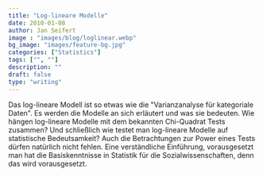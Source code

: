 ```yaml
---
title: "Log-lineare Modelle"
date: 2010-01-08
author: Jan Seifert
image : "images/blog/loglinear.webp"
bg_image: "images/feature-bg.jpg"
categories: ["Statistics"]
tags: ["", ""]
description: ""
draft: false
type: "writing"
---
```


Das log-lineare Modell ist so etwas wie die "Varianzanalyse für kategoriale Daten". Es werden die Modelle an sich erläutert und was sie bedeuten. Wie hängen log-lineare Modelle mit dem bekannten Chi-Quadrat Tests zusammen? Und schließlich wie testet man log-lineare Modelle auf statistische Bedeutsamkeit? Auch die Betrachtungen zur Power eines Tests dürfen natürlich nicht fehlen. Eine verständliche Einführung, vorausgesetzt man hat die Basiskenntnisse in Statistik für die Sozialwissenschaften, denn das wird vorausgesetzt.

